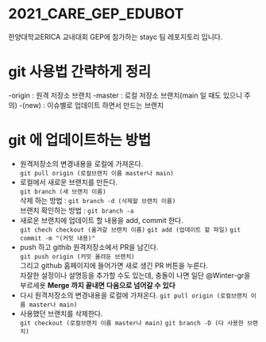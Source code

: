 # 2021_CARE_GEP_EDUBOT
한양대학교ERICA 교내대회 GEP에 참가하는 stayc 팀 레포지토리 입니다.


# git 사용법 간략하게 정리

-origin  : 원격 저장소 브랜치
-master  : 로컬 저장소 브랜치(main 일 때도 있으니 주의)
-(new)   : 이슈별로 업데이트 하면서 만드는 브랜치  

# git 에 업데이트하는 방법
* 원격저장소의 변경내용을 로컬에 가져온다.  
`git pull origin (로컬브랜치 이름 master나 main)`
* 로컬에서 새로운 브랜치를 만든다.  
`git branch (새 브랜치 이름)`  
    삭제 하는 방법 : `git branch -d (삭제할 브랜치 이름)`  
    브랜치 확인하는 방법 : `git branch -a`
* 새로운 브랜치에 업데이트 할 내용을 add, commit 한다.  
`git chech checkout (옮겨갈 브랜치 이름)`
    `git add (업데이트 할 파일)`
    `git commit -m "(커밋 내용)"`
* push 하고 githib 원격저장소에서 PR을 남긴다.  
`git push origin (커밋 올려둔 브랜치)`  
그리고 github 홈페이지에 들어가면 새로 생긴 PR 버튼을 누른다.  
자잘한 설정이나 설명등을 추가할 수도 있는데, 충돌이 나면 일단 @Winter-gr을 부르세욧
**Merge 까지 끝내면 다음으로 넘어갈 수 있다**
* 다시 원격저장소의 변경내용을 로컬에 가져온다.
`git pull origin (로컬브랜치 이름 master나 main)`
* 사용했던 브랜치를 삭제한다.  
`git checkout (로컬브랜치 이름 master나 main)`
`git branch -D (다 사용한 브랜치)`